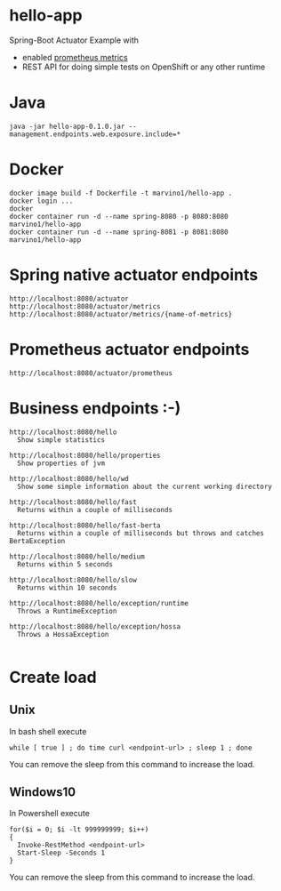 # hello-app
Spring-Boot Actuator Example with 
* enabled [prometheus metrics](https://prometheus.io/)
* REST API for doing simple tests on OpenShift or any other runtime 

# Java
```
java -jar hello-app-0.1.0.jar --management.endpoints.web.exposure.include=*
```

# Docker 
```
docker image build -f Dockerfile -t marvino1/hello-app .
docker login ...
docker 
docker container run -d --name spring-8080 -p 8080:8080 marvino1/hello-app
docker container run -d --name spring-8081 -p 8081:8080 marvino1/hello-app
```

# Spring native actuator endpoints
```
http://localhost:8080/actuator
http://localhost:8080/actuator/metrics
http://localhost:8080/actuator/metrics/{name-of-metrics}
```
# Prometheus actuator endpoints
```
http://localhost:8080/actuator/prometheus
```

# Business endpoints :-)
```
http://localhost:8080/hello
  Show simple statistics
  
http://localhost:8080/hello/properties
  Show properties of jvm
  
http://localhost:8080/hello/wd
  Show some simple information about the current working directory
    
http://localhost:8080/hello/fast  
  Returns within a couple of milliseconds  

http://localhost:8080/hello/fast-berta
  Returns within a couple of milliseconds but throws and catches BertaException 
  
http://localhost:8080/hello/medium
  Returns within 5 seconds

http://localhost:8080/hello/slow
  Returns within 10 seconds
  
http://localhost:8080/hello/exception/runtime
  Throws a RuntimeException

http://localhost:8080/hello/exception/hossa
  Throws a HossaException
    
```


# Create load
## Unix
In bash shell execute
```
while [ true ] ; do time curl <endpoint-url> ; sleep 1 ; done
```
You can remove the sleep from this command to increase the load.

## Windows10
In Powershell execute 
```
for($i = 0; $i -lt 999999999; $i++)
{
  Invoke-RestMethod <endpoint-url>
  Start-Sleep -Seconds 1
}
```
You can remove the sleep from this command to increase the load.
